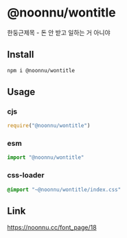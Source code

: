 # @noonnu/wontitle
한둥근제목 - 돈 안 받고 일하는 거 아니야

## Install
```sh
npm i @noonnu/wontitle
```
## Usage
### cjs
```js
require("@noonnu/wontitle")
```
### esm
```js
import "@noonnu/wontitle"
```
### css-loader
```css
@import "~@noonnu/wontitle/index.css"
```

## Link
https://noonnu.cc/font_page/18